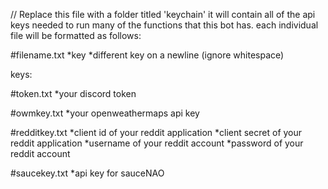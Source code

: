 // Replace this file with a folder titled 'keychain' it will contain all of the api keys needed to run many of the functions that this bot has. each individual file will be formatted as follows:

#filename.txt
*key
*different key on a newline
(ignore whitespace)

keys:

#token.txt
*your discord token

#owmkey.txt
*your openweathermaps api key

#redditkey.txt
*client id of your reddit application
*client secret of your reddit application
*username of your reddit account
*password of your reddit account

#saucekey.txt
*api key for sauceNAO
